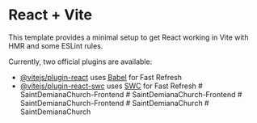 # React + Vite

This template provides a minimal setup to get React working in Vite with HMR and some ESLint rules.

Currently, two official plugins are available:

- [@vitejs/plugin-react](https://github.com/vitejs/vite-plugin-react/blob/main/packages/plugin-react/README.md) uses [Babel](https://babeljs.io/) for Fast Refresh
- [@vitejs/plugin-react-swc](https://github.com/vitejs/vite-plugin-react-swc) uses [SWC](https://swc.rs/) for Fast Refresh
#   S a i n t D e m i a n a C h u r c h - F r o n t e n d 
 
 #   S a i n t D e m i a n a C h u r c h - F r o n t e n d 
 
 #   S a i n t D e m i a n a C h u r c h - F r o n t e n d 
 
 
#   S a i n t D e m i a n a C h u r c h  
 #   S a i n t D e m i a n a C h u r c h  
 